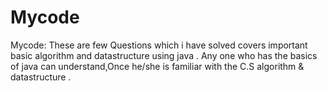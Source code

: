 # Mycode
Mycode:  These are few Questions which i have solved covers important basic algorithm and datastructure using java .
Any one who has the basics of java can understand,Once he/she is familiar with the C.S algorithm & datastructure . 
